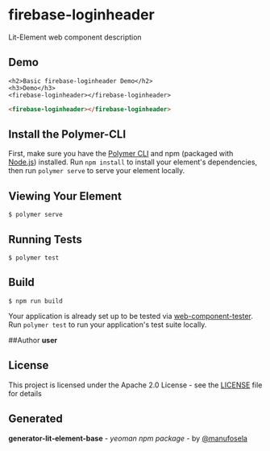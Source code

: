 # firebase-loginheader

Lit-Element web component description

## Demo

```
<h2>Basic firebase-loginheader Demo</h2>
<h3>Demo</h3>
<firebase-loginheader></firebase-loginheader>

```
<!---
```
<custom-element-demo>
  <template>
    <link rel="import" href="firebase-loginheader.html">
    <next-code-block></next-code-block>
  </template>
</custom-element-demo>
```
-->
```html
<firebase-loginheader></firebase-loginheader>

```
## Install the Polymer-CLI

First, make sure you have the [Polymer CLI](https://www.npmjs.com/package/polymer-cli) and npm (packaged with [Node.js](https://nodejs.org)) installed. Run `npm install` to install your element's dependencies, then run `polymer serve` to serve your element locally.

## Viewing Your Element

```
$ polymer serve
```

## Running Tests

```
$ polymer test
```

## Build
```
$ npm run build
```

Your application is already set up to be tested via [web-component-tester](https://github.com/Polymer/web-component-tester). Run `polymer test` to run your application's test suite locally.

##Author
**user**

## License

This project is licensed under the Apache 2.0 License - see the [LICENSE](LICENSE) file for details

## Generated

**generator-lit-element-base** - *yeoman npm package* - by [@manufosela](https://github.com/manufosela/generator-litelement-webcomponent)